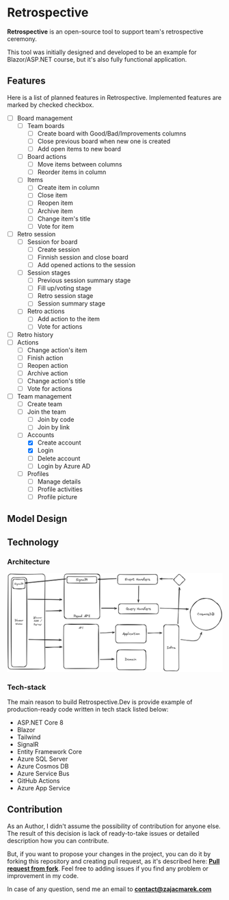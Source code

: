 # Retrospective

**Retrospective** is an open-source tool to support team's retrospective ceremony.

This tool was initially designed and developed to be an example for Blazor/ASP.NET course, but it's also fully functional application.

## Features

Here is a list of planned features in Retrospective. Implemented features are marked by checked checkbox.

- [ ] Board management
    - [ ] Team boards
        - [ ] Create board with Good/Bad/Improvements columns
        - [ ] Close previous board when new one is created
        - [ ] Add open items to new board
    - [ ] Board actions
        - [ ] Move items between columns
        - [ ] Reorder items in column
    - [ ] Items
        - [ ] Create item in column
        - [ ] Close item
        - [ ] Reopen item
        - [ ] Archive item
        - [ ] Change item's title
        - [ ] Vote for item
- [ ] Retro session
    - [ ] Session for board
        - [ ] Create session
        - [ ] Finnish session and close board
        - [ ] Add opened actions to the session
    - [ ] Session stages
        - [ ] Previous session summary stage
        - [ ] Fill up/voting stage
        - [ ] Retro session stage
        - [ ] Session summary stage
    - [ ] Retro actions
        - [ ] Add action to the item
        - [ ] Vote for actions
- [ ] Retro history
- [ ] Actions
    - [ ] Change action's item
    - [ ] Finish action
    - [ ] Reopen action
    - [ ] Archive action
    - [ ] Change action's title
    - [ ] Vote for actions
- [ ] Team management
    - [ ] Create team
    - [ ] Join the team
        - [ ] Join by code
        - [ ] Join by link
    - [ ] Accounts
        - [x] Create account
        - [x] Login
        - [ ] Delete account
        - [ ] Login by Azure AD
    - [ ] Profiles
        - [ ] Manage details
        - [ ] Profile activities
        - [ ] Profile picture

## Model Design

## Technology

### Architecture

![Project architecture](retrospective-architecture.png "Project architecture")

### Tech-stack

The main reason to build Retrospective.Dev is provide example of production-ready code written in tech stack listed below:

- ASP.NET Core 8
- Blazor
- Tailwind
- SignalR
- Entity Framework Core
- Azure SQL Server
- Azure Cosmos DB
- Azure Service Bus
- GitHub Actions
- Azure App Service

## Contribution

As an Author, I didn't assume the possibility of contribution for anyone else. The result of this decision is lack of ready-to-take issues or detailed description how you can contribute.

But, if you want to propose your changes in the project, you can do it by forking this repository and creating pull request, as it's described here:
**[Pull request from fork](https://docs.github.com/en/pull-requests/collaborating-with-pull-requests/proposing-changes-to-your-work-with-pull-requests/creating-a-pull-request-from-a-fork)**. Feel free to adding issues if you find any problem or improvement in my code.

In case of any question, send me an email to **contact@zajacmarek.com**